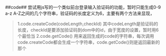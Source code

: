 ##code##
尝试用js写的一个类似前台登录输入验证码的功能，暂时只能生成0-9 a-z A-Z之间的几个字符串，验证码的长度定义为6，主要有两个方法来显现，
>1.code.createCode(codeLength,checkId)
其中codeLength是验证码的长度，checkId是要添加验证码到dom中的id，由于宽度的设置，暂时用6个最恰当
>2.code.getCode()
用来返回生成的code的字符串，每次调用code.createCode都会生成一个字符串，code.getCode()则是返回最新的那个